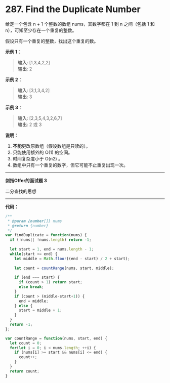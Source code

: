 # 287. Find the Duplicate Number

给定一个包含 n + 1 个整数的数组 nums，其数字都在 1 到 n 之间（包括 1 和 n），可知至少存在一个重复的整数。

假设只有一个重复的整数，找出这个重复的数。

**示例 1**：

> **输入**: [1,3,4,2,2] </br>
> **输出**: 2

**示例 2**：

> **输入**: [3,1,3,4,2] </br>
> **输出**: 3

**示例 3**：

> **输入**: [2,3,5,4,3,2,6,7] </br>
> **输出**: 2 或 3


**说明**：

1. **不能**更改原数组（假设数组是只读的）。
2. 只能使用额外的 O(1) 的空间。
3. 时间复杂度小于 O(n2) 。
4. 数组中只有一个重复的数字，但它可能不止重复出现一次。

---

**剑指Offer的面试题 3**

二分查找的思想

---

**代码：**
```js
/**
 * @param {number[]} nums
 * @return {number}
 */
var findDuplicate = function(nums) {
  if (!nums|| !nums.length) return -1;
  
  let start = 1, end = nums.length - 1;
  while(start <= end) {
    let middle = Math.floor((end - start) / 2 + start);
    
    let count = countRange(nums, start, middle);
    
    if (end === start) {
      if (count > 1) return start;
      else break;
    }
    if (count > (middle-start+1)) {
      end = middle;
    } else {
      start = middle + 1;
    }
  }
  return -1;
};

var countRange = function(nums, start, end) {
  let count = 0;
  for(let i = 0; i < nums.length; ++i) {
    if (nums[i] >= start && nums[i] <= end) {
      count++;
    }
  }
  return count;
}
```


